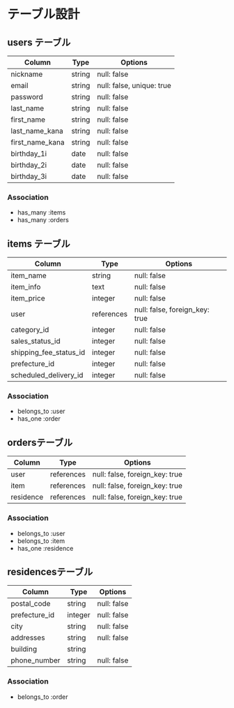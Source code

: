 # テーブル設計

## users テーブル

| Column             | Type   | Options                   |
| ------------------ | ------ | ------------------------- |
| nickname           | string | null: false               |
| email              | string | null: false, unique: true |
| password           | string | null: false               |
| last_name          | string | null: false               |
| first_name         | string | null: false               |
| last_name_kana     | string | null: false               |
| first_name_kana    | string | null: false               |
| birthday_1i        | date   | null: false               |
| birthday_2i        | date   | null: false               |
| birthday_3i        | date   | null: false               |

### Association

- has_many :items
- has_many :orders

## items テーブル

| Column                 | Type       | Options                        |
| ---------------------- | ---------- | ------------------------------ |
| item_name              | string     | null: false                    |
| item_info              | text       | null: false                    |
| item_price             | integer    | null: false                    |
| user                   | references | null: false, foreign_key: true |
| category_id            | integer    | null: false                    |
| sales_status_id        | integer    | null: false                    |
| shipping_fee_status_id | integer    | null: false                    |
| prefecture_id          | integer    | null: false                    |
| scheduled_delivery_id  | integer    | null: false                    |

### Association

- belongs_to :user
- has_one :order

## ordersテーブル

| Column    | Type       | Options                        |
| --------- | ---------- | ------------------------------ |
| user      | references | null: false, foreign_key: true |
| item      | references | null: false, foreign_key: true |
| residence | references | null: false, foreign_key: true |

### Association

- belongs_to :user
- belongs_to :item
- has_one :residence

## residencesテーブル

| Column        | Type    | Options     |
| ------------- | ------- | ----------- |
| postal_code   | string  | null: false |
| prefecture_id | integer | null: false |
| city          | string  | null: false |
| addresses     | string  | null: false |
| building      | string  |             |
| phone_number  | string  | null: false |

### Association

- belongs_to :order